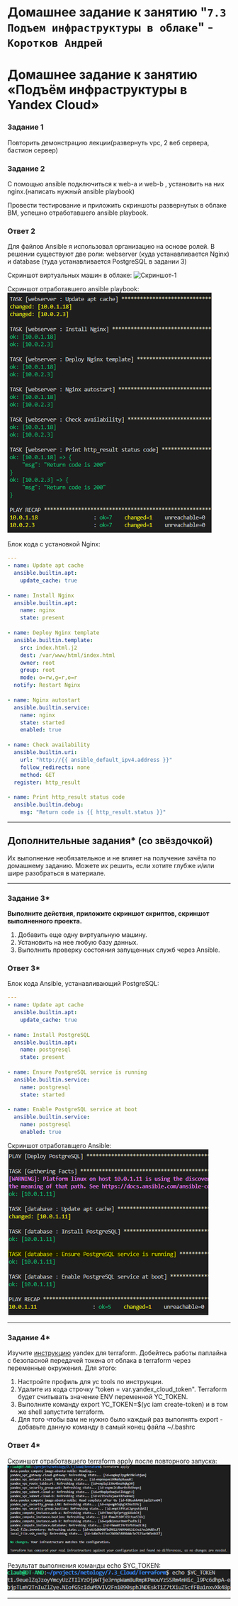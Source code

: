 # Домашнее задание к занятию "`7.3 Подъем инфраструктуры в облаке`" - `Коротков Андрей`
   # Домашнее задание к занятию «Подъём инфраструктуры в Yandex Cloud»



### Задание 1 

Повторить демонстрацию лекции(развернуть vpc, 2 веб сервера, бастион сервер)

### Задание 2 

С помощью ansible подключиться к web-a и web-b , установить на них nginx.(написать нужный ansible playbook)


Провести тестирование и приложить скриншоты развернутых в облаке ВМ, успешно отработавшего ansible playbook. 

### Ответ 2

Для файлов Ansible я использовал организацию на основе ролей. В решении существуют две роли: webserver (куда устанавливается Nginx) и database (туда устанавливается PostgreSQL в задании 3)

Скриншот виртуальных машин в облаке:
![Скриншот-1](https://github.com/aniljich/7.3-Yandex-Cloud/blob/main/img/imgage1.png)

Скриншот отработавшего ansible playbook:
![Скриншот-2](https://github.com/aniljich/7.3-Yandex-Cloud/blob/main/img/image2.png)

Блок кода с установкой Nginx:
```yaml
---
- name: Update apt cache
  ansible.builtin.apt:
    update_cache: true

- name: Install Nginx
  ansible.builtin.apt:
    name: nginx
    state: present

- name: Deploy Nginx template
  ansible.builtin.template:
    src: index.html.j2
    dest: /var/www/html/index.html
    owner: root
    group: root
    mode: o=rw,g=r,o=r
  notify: Restart Nginx

- name: Nginx autostart
  ansible.builtin.service:
    name: nginx
    state: started
    enabled: true

- name: Check availability
  ansible.builtin.uri:
    url: "http://{{ ansible_default_ipv4.address }}"
    follow_redirects: none
    method: GET
  register: http_result

- name: Print http_result status code
  ansible.builtin.debug:
    msg: "Return code is {{ http_result.status }}"
```

---

## Дополнительные задания* (со звёздочкой)

Их выполнение необязательное и не влияет на получение зачёта по домашнему заданию. Можете их решить, если хотите глубже и/или шире разобраться в материале.

--- 
### Задание 3*

**Выполните действия, приложите скриншот скриптов, скриншот выполненного проекта.**

1. Добавить еще одну виртуальную машину. 
2. Установить на нее любую базу данных. 
3. Выполнить проверку состояния запущенных служб через Ansible.

### Ответ 3*

Блок кода Ansible, устанавливающий PostgreSQL:
```yaml
---
- name: Update apt cache
  ansible.builtin.apt:
    update_cache: true

- name: Install PostgreSQL
  ansible.builtin.apt:
    name: postgresql
    state: present

- name: Ensure PostgreSQL service is running
  ansible.builtin.service:
    name: postgresql
    state: started

- name: Enable PostgreSQL service at boot
  ansible.builtin.service:
    name: postgresql
    enabled: true
```
Скриншот отработавщего Ansible:
![Скриншот-3](https://github.com/aniljich/7.3-Yandex-Cloud/blob/main/img/image3.png)

--- 
### Задание 4*
Изучите [инструкцию](https://cloud.yandex.ru/docs/tutorials/infrastructure-management/terraform-quickstart) yandex для terraform.
Добейтесь работы паплайна с безопасной передачей токена от облака в terraform через переменные окружения. Для этого:

1. Настройте профиль для yc tools по инструкции.
2. Удалите из кода строчку "token = var.yandex_cloud_token". Terraform будет считывать значение ENV переменной YC_TOKEN.
3. Выполните команду export YC_TOKEN=$(yc iam create-token) и в том же shell запустите terraform.
4. Для того чтобы вам не нужно было каждый раз выполнять export - добавьте данную команду в самый конец файла ~/.bashrc

### Ответ 4*

Скриншот отработавшего terraform apply после повторного запуска:
![Скриншот-4](https://github.com/aniljich/7.3-Yandex-Cloud/blob/main/img/image4.png)

Результат выполнения команды echo $YC_TOKEN:
![Скриншот-5](https://github.com/aniljich/7.3-Yandex-Cloud/blob/main/img/image5.png)

---
